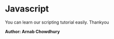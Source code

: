 # Javascript
You can learn our scripting tutorial easily. Thankyou<br>
<p><b>Author: Arnab Chowdhury</b></p>
